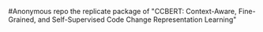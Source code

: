 #Anonymous repo
the replicate package of "CCBERT: Context-Aware, Fine-Grained, and Self-Supervised
Code Change Representation Learning"

